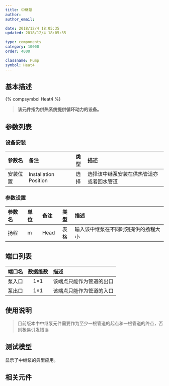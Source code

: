```yaml
---
title: 中继泵
author: 
author_email:

date: 2018/12/4 18:05:35
updated: 2018/12/4 18:05:35

type: components
category: 10000
order: 4000

classname: Pump
symbol: Heat4
---
```

## 基本描述
{% compsymbol Heat4 %}

> **该元件指为供热系统提供循环动力的设备。**

## 参数列表
### 设备安装
| 参数名 | 备注 | 类型 | 描述 |
| :--- | :--- | :--: | :--- |
| 安装位置 | Installation Position | 选择 | 选择该中继泵安装在供热管道亦或者回水管道 |

### 参数设置
| 参数名 | 单位 | 备注 | 类型 | 描述 |
| :--- | :--- | :--- | :--: | :--- |
| 扬程 | m | Head | 表格 | 输入该中继泵在不同时刻提供的扬程大小 |


## 端口列表

| 端口名 | 数据维数 | 描述 |
| :--- | :--:  | :--- |
| 泵入口 | 1×1 | 该端点只能作为管道的出口 |                   
| 泵出口 | 1×1 | 该端点只能作为管道的入口 |                   

## 使用说明

> 目前版本中中继泵元件需要作为至少一根管道的起点和一根管道的终点，否则极易引发错误

## 测试模型
[<test name>](<test link>)显示了中继泵的典型应用。

## 相关元件


